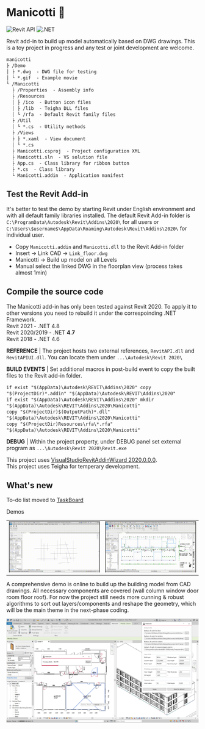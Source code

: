 # Manicotti :burrito:

![Revit API](https://img.shields.io/badge/Revit%20API-2020-red.svg)
![.NET](https://img.shields.io/badge/.NET-4.7-red.svg)

Revit add-in to build up model automatically based on DWG drawings. This is a toy project in progress and any test or joint development are welcome.  
```
manicotti
├ /Demo
│ ├ *.dwg  - DWG file for testing
│ └ *.gif  - Example movie
└ /Manicotti
  ├ /Properties  - Assembly info
  ├ /Resources
  │ ├ /ico  - Button icon files
  │ ├ /lib  - Teigha DLL files
  │ └ /rfa  - Default Revit family files
  ├ /Util
  │ └ *.cs  - Utility methods
  ├ /Views
  ├ ├ *.xaml  - View document
  │ └ *.cs
  ├ Manicotti.csproj  - Project configuration XML
  ├ Manicotti.sln  - VS solution file
  ├ App.cs  - Class library for ribbon button
  ├ *.cs  - Class library
  └ Manicotti.addin  - Application manifest
```


## Test the Revit Add-in
It's better to test the demo by starting Revit under English environment and with all default family libraries installed. The default Revit Add-in folder is `C:\ProgramData\Autodesk\Revit\Addins\2020\` for all users or `C:\Users\$username$\AppData\Roaming\Autodesk\Revit\Addins\2020\` for individual user.
- Copy `Manicotti.addin` and `Manicotti.dll` to the Revit Add-in folder
- Insert -> Link CAD -> `Link_floor.dwg`
- Manicotti -> Build up model on all Levels
- Manual select the linked DWG in the floorplan view (process takes almost 1min)


## Compile the source code
The Manicotti add-in has only been tested against Revit 2020. To apply it to other versions you need to rebuild it under the correspoinding .NET Framework.  
Revit 2021 - .NET 4.8  
Revit 2020/2019 - .NET **4.7**  
Revit 2018 - .NET 4.6  
 
**REFERENCE** | The project hosts two external references, `RevitAPI.dll` and `RevitAPIUI.dll`. You can locate them under `...\Autodesk\Revit 2020\`  

**BUILD EVENTS** | Set additional macros in post-build event to copy the built files to the Revit add-in folder.
```
if exist "$(AppData)\Autodesk\REVIT\Addins\2020" copy "$(ProjectDir)*.addin" "$(AppData)\Autodesk\REVIT\Addins\2020"
if exist "$(AppData)\Autodesk\REVIT\Addins\2020" mkdir "$(AppData)\Autodesk\REVIT\Addins\2020\Manicotti"
copy "$(ProjectDir)$(OutputPath)*.dll" "$(AppData)\Autodesk\REVIT\Addins\2020\Manicotti"
copy "$(ProjectDir)Resources\rfa\*.rfa" "$(AppData)\Autodesk\REVIT\Addins\2020\Manicotti"
```

**DEBUG** | Within the project property, under DEBUG panel set external program as `...\Autodesk\Revit 2020\Revit.exe`

This project uses [VisualStudioRevitAddinWizard 2020.0.0.0](https://github.com/jeremytammik/VisualStudioRevitAddinWizard/releases/tag/2020.0.0.0).  
This project uses Teigha for temperary development.  

## What's new

To-do list moved to [TaskBoard](https://github.com/ian-quinn/manicotti/issues/1)  

Demos  
<div align=right>
<table>
  <tr>
    <td><img src="/Demo/DetectRegion.gif?raw=true" alt="DetectRegion" width="400"/></a></td>
    <td><img src="/Demo/AllocateInfo.gif?raw=true" alt="AllocateInfo" width="400"/></a></td>
  </tr>
</table>
</div>

A comprehensive demo is online to build up the building model from CAD drawings. All necessary components are covered (wall column window door room floor roof). For now the project still needs more cunning & robust algorithms to sort out layers/components and reshape the geometry, which will be the main theme in the next-phase coding.  

<img src="/Demo/Screenshot.jpg?raw=true">